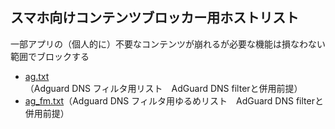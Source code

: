 ## スマホ向けコンテンツブロッカー用ホストリスト

 一部アプリの（個人的に）不要なコンテンツが崩れるが必要な機能は損なわない範囲でブロックする
* [ag.txt](https://raw.githubusercontent.com/mori-jio/DNSBlock/main/ag.txt)（Adguard DNS フィルタ用リスト　AdGuard DNS filterと併用前提）
* [ag_fm.txt](https://raw.githubusercontent.com/mori-jio/DNSBlock/main/ag_fm.txt)（Adguard DNS フィルタ用ゆるめリスト　AdGuard DNS filterと併用前提）
